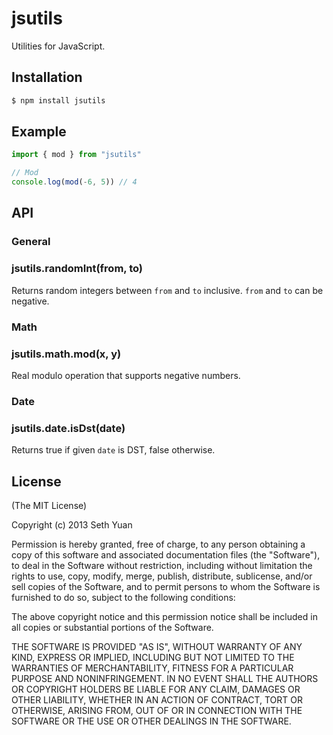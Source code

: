 # jsutils

Utilities for JavaScript.

## Installation

```bash
$ npm install jsutils
```

## Example

```js
import { mod } from "jsutils"

// Mod
console.log(mod(-6, 5)) // 4
```

## API

### General

### jsutils.randomInt(from, to)

Returns random integers between `from` and `to` inclusive. `from` and `to` can be negative.

### Math

### jsutils.math.mod(x, y)

Real modulo operation that supports negative numbers.

### Date

### jsutils.date.isDst(date)

Returns true if given `date` is DST, false otherwise.

## License

(The MIT License)

Copyright (c) 2013 Seth Yuan

Permission is hereby granted, free of charge, to any person obtaining a copy
of this software and associated documentation files (the "Software"), to deal
in the Software without restriction, including without limitation the rights
to use, copy, modify, merge, publish, distribute, sublicense, and/or sell
copies of the Software, and to permit persons to whom the Software is
furnished to do so, subject to the following conditions:

The above copyright notice and this permission notice shall be included in
all copies or substantial portions of the Software.

THE SOFTWARE IS PROVIDED "AS IS", WITHOUT WARRANTY OF ANY KIND, EXPRESS OR
IMPLIED, INCLUDING BUT NOT LIMITED TO THE WARRANTIES OF MERCHANTABILITY,
FITNESS FOR A PARTICULAR PURPOSE AND NONINFRINGEMENT. IN NO EVENT SHALL THE
AUTHORS OR COPYRIGHT HOLDERS BE LIABLE FOR ANY CLAIM, DAMAGES OR OTHER
LIABILITY, WHETHER IN AN ACTION OF CONTRACT, TORT OR OTHERWISE, ARISING FROM,
OUT OF OR IN CONNECTION WITH THE SOFTWARE OR THE USE OR OTHER DEALINGS IN
THE SOFTWARE.
